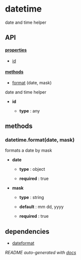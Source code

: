 # datetime


date and time helper



## API

#### [properties](#datetime-properties)

  - [id](#datetime-properties-id)


#### [methods](#datetime-methods)

  - [format](#datetime-methods-format) (date, mask)



date and time helper

- **id** 

  - **type** : any



<a name="datetime-methods"></a> 

## methods 

<a name="datetime-methods-format"></a> 

### datetime.format(date, mask)

formats a date by mask

- **date** 

  - **type** : object

  - **required** : true

- **mask** 

  - **type** : string

  - **default** : mm dd, yyyy

  - **required** : true



## dependencies 
- [dateformat](http://npmjs.org/package/dateformat)


*README auto-generated with [docs](https://github.com/bigcompany/resources/tree/master/docs)*